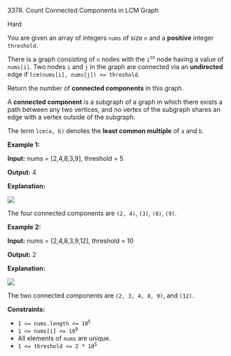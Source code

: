 3378\. Count Connected Components in LCM Graph

Hard

You are given an array of integers `nums` of size `n` and a **positive** integer `threshold`.

There is a graph consisting of `n` nodes with the <code>i<sup>th</sup></code> node having a value of `nums[i]`. Two nodes `i` and `j` in the graph are connected via an **undirected** edge if `lcm(nums[i], nums[j]) <= threshold`.

Return the number of **connected components** in this graph.

A **connected component** is a subgraph of a graph in which there exists a path between any two vertices, and no vertex of the subgraph shares an edge with a vertex outside of the subgraph.

The term `lcm(a, b)` denotes the **least common multiple** of `a` and `b`.

**Example 1:**

**Input:** nums = [2,4,8,3,9], threshold = 5

**Output:** 4

**Explanation:**

![](https://assets.leetcode.com/uploads/2024/10/31/example0.png)

The four connected components are `(2, 4)`, `(3)`, `(8)`, `(9)`.

**Example 2:**

**Input:** nums = [2,4,8,3,9,12], threshold = 10

**Output:** 2

**Explanation:**

![](https://assets.leetcode.com/uploads/2024/10/31/example1.png)

The two connected components are `(2, 3, 4, 8, 9)`, and `(12)`.

**Constraints:**

*   <code>1 <= nums.length <= 10<sup>5</sup></code>
*   <code>1 <= nums[i] <= 10<sup>9</sup></code>
*   All elements of `nums` are unique.
*   <code>1 <= threshold <= 2 * 10<sup>5</sup></code>